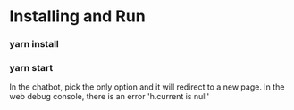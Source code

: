 # Installing and Run

### yarn install
### yarn start

In the chatbot, pick the only option and it will redirect to a new page. In the web debug console, there is an error 'h.current is null'

